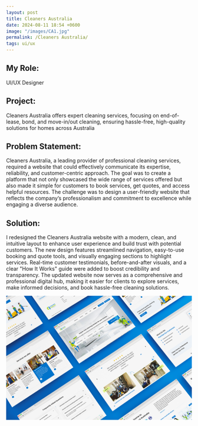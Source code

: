 ```yaml
---
layout: post
title: Cleaners Australia
date: 2024-08-11 18:54 +0600
image: "/images/CA1.jpg"
permalink: /Cleaners Australia/
tags: ui/ux
---
```


## My Role:

UI/UX Designer

## Project:

Cleaners Australia offers expert cleaning services, focusing on end-of-lease, bond, and move-in/out cleaning, ensuring hassle-free, high-quality solutions for homes across Australia

## Problem Statement:

Cleaners Australia, a leading provider of professional cleaning services, required a website that could effectively communicate its expertise, reliability, and customer-centric approach. The goal was to create a platform that not only showcased the wide range of services offered but also made it simple for customers to book services, get quotes, and access helpful resources. The challenge was to design a user-friendly website that reflects the company’s professionalism and commitment to excellence while engaging a diverse audience.

## Solution:

I redesigned the Cleaners Australia website with a modern, clean, and intuitive layout to enhance user experience and build trust with potential customers. The new design features streamlined navigation, easy-to-use booking and quote tools, and visually engaging sections to highlight services. Real-time customer testimonials, before-and-after visuals, and a clear "How It Works" guide were added to boost credibility and transparency. The updated website now serves as a comprehensive and professional digital hub, making it easier for clients to explore services, make informed decisions, and book hassle-free cleaning solutions.

![Cleanersaustralia](../images/CA2.jpg)